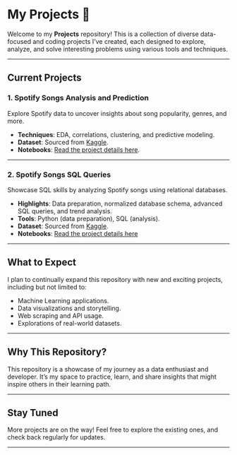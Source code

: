 
# My Projects 🚀

Welcome to my **Projects** repository! This is a collection of diverse data-focused and coding projects I’ve created, each designed to explore, analyze, and solve interesting problems using various tools and techniques.

---

## Current Projects  
### 1. **Spotify Songs Analysis and Prediction**  
Explore Spotify data to uncover insights about song popularity, genres, and more.  
- **Techniques**: EDA, correlations, clustering, and predictive modeling.  
- **Dataset**: Sourced from [Kaggle](https://www.kaggle.com/code/eishkaran/spotify-music-recommendation-system).  
- **Notebooks**: [Read the project details here](https://github.com/DianaMPaun/PROJECTS/tree/main/Spotify).

---

### 2. **Spotify Songs SQL Queries**
Showcase SQL skills by analyzing Spotify songs using relational databases.
- **Highlights**: Data preparation, normalized database schema, advanced SQL queries, and trend analysis.
- **Tools**: Python (data preparation), SQL (analysis).
- **Dataset**: Sourced from [Kaggle](https://www.kaggle.com/code/eishkaran/spotify-music-recommendation-system).
- **Notebooks**: [Read the project details here]()

---

## What to Expect  
I plan to continually expand this repository with new and exciting projects, including but not limited to:  
- Machine Learning applications.  
- Data visualizations and storytelling.  
- Web scraping and API usage.  
- Explorations of real-world datasets.

---

## Why This Repository?  
This repository is a showcase of my journey as a data enthusiast and developer. It’s my space to practice, learn, and share insights that might inspire others in their learning path.

---

## Stay Tuned  
More projects are on the way! Feel free to explore the existing ones, and check back regularly for updates.

---
